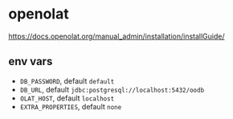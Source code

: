 # openolat

https://docs.openolat.org/manual_admin/installation/installGuide/

## env vars

- `DB_PASSWORD`, default `default`
- `DB_URL`, default `jdbc:postgresql://localhost:5432/oodb`
- `OLAT_HOST`, default `localhost`
- `EXTRA_PROPERTIES`, default `none`
